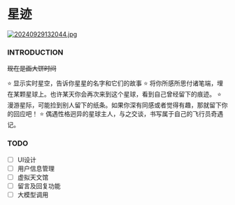 # 星迹

[![20240929132044.jpg](https://i.postimg.cc/tCmn325n/20240929132044.jpg)](https://postimg.cc/ZCpqZPXJ)



### INTRODUCTION
~~现在是画大饼时间~~

:star: 显示实时星空，告诉你星星的名字和它们的故事
:star: 将你所感所思付诸笔端，埋在某颗星球上。也许某天你会再次来到这个星球，看到自己曾经留下的痕迹。
:star: 漫游星际，可能捡到别人留下的纸条。如果你深有同感或者觉得有趣，那就留下你的回应吧！
:star: 偶遇性格迥异的星球主人，与之交谈，书写属于自己的飞行员奇遇记。

### TODO
- [ ] UI设计
- [ ] 用户信息管理
- [ ] 虚拟天文馆
- [ ] 留言及回复功能
- [ ] 大模型调用
